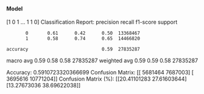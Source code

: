 #### Model
[1 0 1 ... 1 1 0]
Classification Report:
              precision    recall  f1-score   support

           0       0.61      0.42      0.50  13368467
           1       0.58      0.74      0.65  14466820

    accuracy                           0.59  27835287
   macro avg       0.59      0.58      0.58  27835287
weighted avg       0.59      0.59      0.58  27835287

Accuracy: 0.5910723320366699
Confusion Matrix:
[[ 5681464  7687003]
 [ 3695616 10771204]]
Confusion Matrix (%):
[[20.41101283 27.61603644]
 [13.27673036 38.69622038]]
